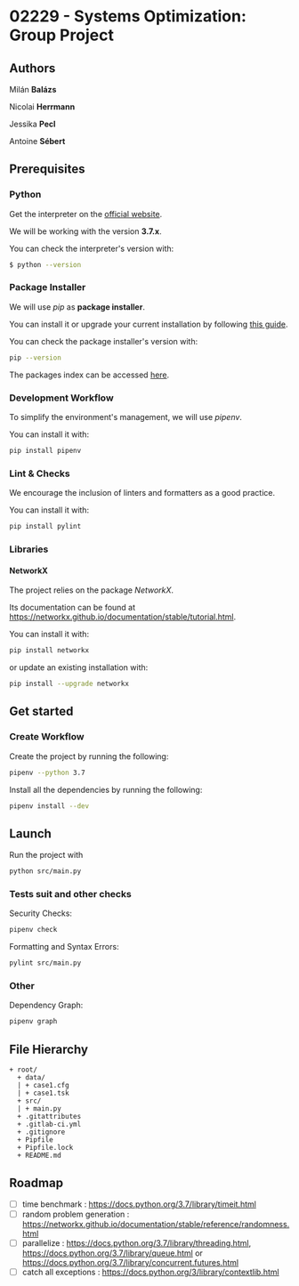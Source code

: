 # 02229 - Systems Optimization: Group Project

## Authors

Milán **Balázs**

Nicolai **Herrmann**

Jessika **Pecl**

Antoine **Sébert**

## Prerequisites

### Python

Get the interpreter on the [official website](https://www.python.org/downloads/).

We will be working with the version **3.7.x**.

You can check the interpreter's version with:
```bash
$ python --version
```

### Package Installer

We will use *pip* as **package installer**.

You can install it or upgrade your current installation by following [this guide](https://pip.pypa.io/en/stable/installing/).

You can check the package installer's version with:
```bash
pip --version
```

The packages index can be accessed [here](https://pypi.org/).

### Development Workflow

To simplify the environment's management, we will use *pipenv*.

You can install it with:
```bash
pip install pipenv
```

### Lint & Checks

We encourage the inclusion of linters and formatters as a good practice.

You can install it with:
```bash
pip install pylint
```

### Libraries

#### NetworkX

The project relies on the package *NetworkX*.

Its documentation can be found at https://networkx.github.io/documentation/stable/tutorial.html.

You can install it with:
```bash
pip install networkx
```
or update an existing installation with:
```bash
pip install --upgrade networkx
```

## Get started

### Create Workflow

Create the project by running the following:
```bash
pipenv --python 3.7
```

Install all the dependencies by running the following:
```bash
pipenv install --dev
```

## Launch

Run the project with
```bash
python src/main.py
```

### Tests suit and other checks

Security Checks:
```bash
pipenv check
```

Formatting and Syntax Errors:
```bash
pylint src/main.py
```

### Other

Dependency Graph:
```bash
pipenv graph
```

## File Hierarchy

```
+ root/
  + data/
  | + case1.cfg
  | + case1.tsk
  + src/
  | + main.py
  + .gitattributes
  + .gitlab-ci.yml
  + .gitignore
  + Pipfile
  + Pipfile.lock
  + README.md
```

## Roadmap

- [ ] time benchmark : https://docs.python.org/3.7/library/timeit.html
- [ ] random problem generation : https://networkx.github.io/documentation/stable/reference/randomness.html
- [ ] parallelize : https://docs.python.org/3.7/library/threading.html, https://docs.python.org/3.7/library/queue.html or https://docs.python.org/3.7/library/concurrent.futures.html
- [ ] catch all exceptions : https://docs.python.org/3/library/contextlib.html